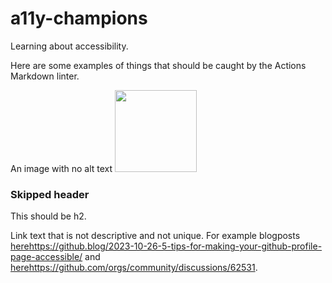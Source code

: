 # a11y-champions
Learning about accessibility. 

Here are some examples of things that should be caught by the Actions Markdown linter.

An image with no alt text
<img width="131" src="https://github.com/streats/a11y-champions/assets/12902836/d326e126-4900-42fc-a86b-44dc29f561cc">

### Skipped header
This should be h2. 

Link text that is not descriptive and not unique. For example blogposts [here](https://github.blog/2023-10-26-5-tips-for-making-your-github-profile-page-accessible/)https://github.blog/2023-10-26-5-tips-for-making-your-github-profile-page-accessible/ and [here](https://github.com/orgs/community/discussions/62531)https://github.com/orgs/community/discussions/62531. 
